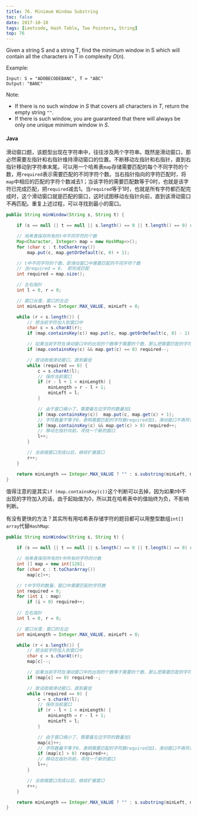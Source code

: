 ```yaml
---
title: 76. Minimum Window Substring
toc: false
date: 2017-10-10
tags: [Leetcode, Hash Table, Two Pointers, String]
top: 76
---
```


Given a string S and a string T, find the minimum window in S which will contain all the characters in T in complexity $O(n)$.

Example:

```
Input: S = "ADOBECODEBANC", T = "ABC"
Output: "BANC"
```

Note:

* If there is no such window in $S$ that covers all characters in $T$, return the empty string `""`.
* If there is such window, you are guaranteed that there will always be only one unique minimum window in $S$.

#### Java

滑动窗口题，该题型出现在字符串中，往往涉及两个字符串。既然是滑动窗口，那必然需要左指针和右指针维持滑动窗口的位置。不断移动左指针和右指针，直到右指针移动到字符串末尾。可以用一个哈希表`map`存储需要匹配的每个不同字符的个数，用`required`表示需要匹配的不同字符个数。当右指针指向的字符匹配时，将`map`中相应的匹配的字符个数减去1；当该字符的需要匹配数等于0时，也就是该字符已完成匹配，把`required`减去1。当`required`等于1时，也就是所有字符都匹配完成时，这个滑动窗口就是匹配的窗口，这时试图移动左指针向前，直到该滑动窗口不再匹配。重复上述过程，可以寻找到最小的窗口。


```Java
public String minWindow(String s, String t) {

    if (s == null || t == null || s.length() == 0 || t.length() == 0) return "";

    // 哈希表保存所有的t中不同字符的个数
    Map<Character, Integer> map = new HashMap<>();
    for (char c : t.toCharArray())
        map.put(c, map.getOrDefault(c, 0) + 1);

    // t中不同字符的个数，即滑动窗口中需要匹配的不同字符个数
    // 当required = 0， 即完成匹配
    int required = map.size();

    // 左右指针
    int l = 0, r = 0;

    // 窗口长度，窗口的左边
    int minLength = Integer.MAX_VALUE, minLeft = 0;

    while (r < s.length()) {
        // 把当前字符加入到窗口中
        char c = s.charAt(r);
        if (map.containsKey(c)) map.put(c, map.getOrDefault(c, 0) - 1);

        // 如果当前字符在滑动窗口中的出现的个数等于需要的个数，那么把需要匹配的字符数required减去1
        if (map.containsKey(c) && map.get(c) == 0) required--;

        // 尝试收缩滑动窗口，直到最佳
        while (required == 0) {
            c = s.charAt(l);
            // 保存当前窗口
            if (r - l + 1 < minLength) {
                minLength = r - l + 1;
                minLeft = l;
            }

            // 由于窗口缩小了，需要最左边字符的数量加1
            if (map.containsKey(c))  map.put(c, map.get(c) + 1);
            // 字符数量不等于0，表明需要匹配的字符数required加1，滑动窗口不再符合
            if (map.containsKey(c) && map.get(c) > 0) required++;
            // 移动左指针向前，寻找一个新的窗口
            l++;
        }

        // 当收缩窗口完成以后，继续扩展窗口
        r++;
    }

    return minLength == Integer.MAX_VALUE ? "" : s.substring(minLeft, minLeft + minLength);
}
```

值得注意的是其实`if (map.containsKey(c))`这个判断可以去掉，因为如果$t$中不出现的字符加入的话，由于起始值为0，所以其在哈希表中的值始终为负，不影响判断。

有没有更快的方法？其实所有用哈希表存储字符的题目都可以用整型数组`int[] array`代替`HashMap`:


```Java
public String minWindow(String s, String t) {

    if (s == null || t == null || s.length() == 0 || t.length() == 0) return "";

    // 哈希表保存所有的t中所有的字符的计数
    int [] map = new int[128];
    for (char c : t.toCharArray())
        map[c]++;

    // t中字符的数量，窗口中需要匹配的字符数
    int required = 0;
    for (int i : map)
        if (i > 0) required++;
    
    // 左右指针
    int l = 0, r = 0;

    // 窗口长度，窗口的左边
    int minLength = Integer.MAX_VALUE, minLeft = 0;

    while (r < s.length()) {
        // 把当前字符加入到窗口中
        char c = s.charAt(r);
        map[c]--;

        // 如果当前字符在滑动窗口中的出现的个数等于需要的个数，那么把需要匹配的字符数required减去1
        if (map[c] == 0) required--;

        // 尝试收缩滑动窗口，直到最佳
        while (required == 0) {
            c = s.charAt(l);
            // 保存当前窗口
            if (r - l + 1 < minLength) {
                minLength = r - l + 1;
                minLeft = l;
            }

            // 由于窗口缩小了，需要最左边字符的数量加1
            map[c]++;
            // 字符数量不等于0，表明需要匹配的字符数required加1，滑动窗口不再符合
            if (map[c] > 0) required++;
            // 移动左指针向前，寻找一个新的窗口
            l++;
        }

        // 当收缩窗口完成以后，继续扩展窗口
        r++;
    }

    return minLength == Integer.MAX_VALUE ? "" : s.substring(minLeft, minLeft + minLength);
}
```